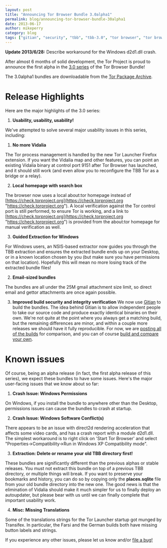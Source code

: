 ```yaml
---
layout: post
title: "Announcing Tor Browser Bundle 3.0alpha1"
permalink: blog/announcing-tor-browser-bundle-30alpha1
date: 2013-06-17
author: mikeperry
category: blog
tags: ["gitian", "security", "tbb", "tbb-3.0", "tor browser", "tor browser bundle", "tor-browser-bundle", "usability"]
---
```


 **Update 2013/6/28:** Describe workaround for the Windows d2d1.dll crash.

After almost 6 months of solid development, the Tor Project is proud to announce the first alpha in the [3.0 series](https://blog.torproject.org/category/tags/tbb-30) of the Tor Browser Bundle!

The 3.0alpha1 bundles are downloadable from the [Tor Package Archive](https://archive.torproject.org/tor-package-archive/torbrowser/3.0a1/).

# Release Highlights

Here are the major highlights of the 3.0 series:

1. **Usability, usability, usability!**

We've attempted to solve several major usability issues in this series, including:

  1. **No more Vidalia**

The Tor process management is handled by the new Tor Launcher Firefox extension. If you want the Vidalia map and other features, you can point an existing Vidalia binary at control port 9151 after Tor Browser has launched, and it should still work (and even allow you to reconfigure the TBB Tor as a bridge or a relay).

  2. **Local homepage with search box**

The browser now uses a local about:tor homepage instead of [https://check.torproject.org](https://check.torproject.org "https://check.torproject.org"). A local verification against the Tor control port is still performed, to ensure Tor is working, and a link to [https://check.torproject.org](https://check.torproject.org "https://check.torproject.org") is provided from the about:tor homepage for manual verification as well.

  3. **Guided Extraction for Windows**

For Windows users, an NSIS-based extractor now guides you through the TBB extraction and ensures the extracted bundle ends up on your Desktop, or in a known location chosen by you (but make sure you have permissions on that location). Hopefully this will mean no more losing track of the extracted bundle files!

2. **Email-sized bundles**

The bundles are all under the 25M gmail attachment size limit, so direct email and gettor attachments are once again possible.

3. **Improved build security and integrity verification**
We now use [Gitian](https://gitian.org/) to build the bundles. The idea behind Gitian is to allow independent people to take our source code and produce exactly identical binaries on their own. We're not quite at the point where you always get a matching build, but the remaining differences are minor, and within a couple more releases we should have it fully reproducible. For now, we are [posting all of the builds](https://people.torproject.org/~mikeperry/tbb-3.0alpha1-builds/) for comparison, and you can of course [build and compare your own](https://gitweb.torproject.org/builders/tor-browser-bundle.git/blob/HEAD:/gitian/README.build).

# Known issues

Of course, being an alpha release (in fact, the first alpha release of this series), we expect these bundles to have some issues. Here's the major user-facing issues that we know about so far:

1. **Crash Issue: Windows Permissions**

On Windows, if you install the bundle to anywhere other than the Desktop, permissions issues can cause the bundles to crash at startup.

2. **Crash Issue: Windows Software Conflict(s)**

There appears to be an issue with direct2d rendering acceleration that affects some video cards, and has a crash report with a module d2d1.dll. The simplest workaround is to right click on 'Start Tor Browser' and select "Properties->Compatibility->Run in Windows XP Compatibility mode".

3. **Extraction: Delete or rename your old TBB directory first!**

These bundles are significantly different than the previous alphas or stable releases. You must not extract this bundle on top of a previous TBB directory, or multiple things will break. If you want to preserve your bookmarks and history, you can do so by copying only the **places.sqlite** file from your old bundle directory into the new one. The good news is that the elimination of Vidalia should make it much simpler for us to finally deploy an autoupdater, but please bear with us until we can finally complete that important usability work.

4. **Misc: Missing Translations**

Some of the translations strings for the Tor Launcher startup got munged by Transifex. In particular, the Farsi and the German builds both have missing button labels and strings.

If you experience any other issues, please let us know and/or [file a bug!](https://trac.torproject.org/projects/tor/newticket)

